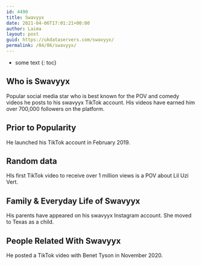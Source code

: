 ```yaml
---
id: 4490
title: Swavyyx
date: 2021-04-06T17:01:21+00:00
author: Laima
layout: post
guid: https://ukdataservers.com/swavyyx/
permalink: /04/06/swavyyx/
---
```


* some text
{: toc}


## Who is Swavyyx
                  
                  
                  
Popular social media star who is best known for the POV and comedy videos he posts to his swavyyx TikTok account. His videos have earned him over 700,000 followers on the platform.  
                  
              
            
              
            
                
                
                
## Prior to Popularity
                  
                  
                  
He launched his TikTok account in February 2019.
                  
              
            
              
            
                
                
                
## Random data
                  
                  
                  
HIs first TikTok video to receive over 1 million views is a POV about Lil Uzi Vert. 
                  
              
            
              
            
                
                
                
## Family & Everyday Life of Swavyyx
                  
                  
                  
His parents have appeared on his swavyyx Instagram account. She moved to Texas as a child.
                  
              
            
              
            
                
                
                
## People Related With Swavyyx
                  
                  
                  
He posted a TikTok video with Benet Tyson in November 2020. 
                  
              
            
              
            
                
              
            
              
              
            
            
              
            
          
          
          